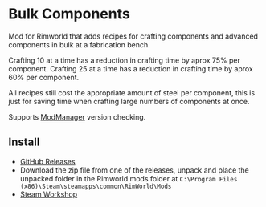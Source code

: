 # Bulk Components
Mod for Rimworld that adds recipes for crafting components and advanced components in bulk at a fabrication bench.

Crafting 10 at a time has a reduction in crafting time by aprox 75% per component.
Crafting 25 at a time has a reduction in crafting time by aprox 60% per component.

All recipes still cost the appropriate amount of steel per component, this is just for saving time when crafting large numbers of components at once.

Supports [ModManager](https://github.com/fluffy-mods/ModManager) version checking.

## Install
* [GitHub Releases](https://github.com/Devdisigdu/Bulk-Components/releases)
 * Download the zip file from one of the releases, unpack and place the unpacked folder in the Rimworld mods folder at `C:\Program Files (x86)\Steam\steamapps\common\RimWorld\Mods`
* [Steam Workshop](https://steamcommunity.com/sharedfiles/filedetails/?id=822890455)